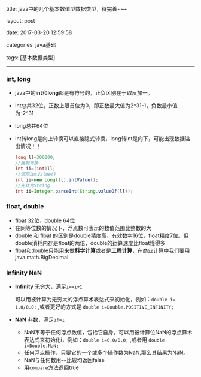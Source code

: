 title: java中的几个基本数值型数据类型，待完善~~~

layout: post

date: 2017-03-20 12:59:58

categories: java基础

tags: [基本数据类型]

---

### int, long 

* java中的**int**和**long**都是有符号的，正负区别在于取反加一。

* int总共32位，正数上限首位为0，即正数最大值为2^31-1，负数最小值为-2^31

* long总共64位

* int转long是向上转换可以直接隐式转换，long转int是向下，可能出现数据溢出情况！！

  ```java
  long ll=300000;
  //强制转换
  int ii=(int)ll;
  //调用intValue()
  int ii=new Long(ll).intValue();
  //先转为String
  int ii=Integer.parseInt(String.valueOf(ll));
  ```


<!-- more -->

### float, double

* float 32位，double 64位
* 在同等位数的情况下，浮点数可表示的数值范围比整数的大
* double 和 float 的区别是double精度高，有效数字16位，float精度7位。但double消耗内存是float的两倍，double的运算速度比float慢得多
* float和double只能用来做**科学计算**或者是**工程计算**，在商业计算中我们要用 java.math.BigDecimal

### Infinity NaN

* **Infinity** 无穷大，满足`i==i+1` 

  可以用被计算为无穷大的浮点算术表达式来初始化，例如：`double i= 1.0/0.0;` ,或者更好的方式是 `double i=Double.POSITIVE_INFINITY;` 

* **NaN** 非数，满足`i!=i` 

  * NaN不等于任何浮点数值，包括它自身。可以用被计算位NaN的浮点算术表达式来初始化i，例如：`double i=0.0/0.0;` ,或者用 `double i=Double.NaN;`
  * 任何浮点操作，只要它的一个或多个操作数为NaN,那么其结果为NaN。
  * NaN与任何数用`==`比较均返回false
  * 用`compare`方法返回true